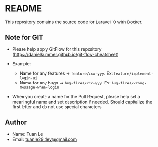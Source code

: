 # README #
This repository contains the source code for Laravel 10 with Docker.

## Note for GIT
* Please help apply GitFlow for this repository (https://danielkummer.github.io/git-flow-cheatsheet)
* Example:
    - Name for any features -> `feature/xxx-yyy`. Ex: `feature/implement-login-ui`
    - Name for any bugs -> `bug-fixes/xxx-yyy`. Ex: `bug-fixes/wrong-message-when-login`

* When you create a name for the Pull Request, please help set a meaningful name and set description if needed. Should capitalize the first letter and do not use special characters

## Author
* Name: Tuan Le
* Email: tuanle29.dev@gmail.com

